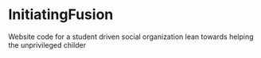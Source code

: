 # InitiatingFusion
Website code for a student driven social organization lean towards helping the unprivileged childer
